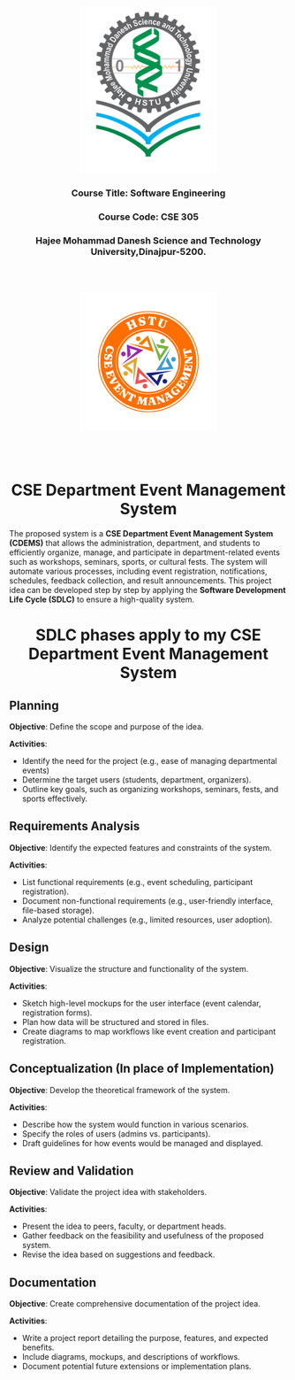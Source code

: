 <p align="center">
  <img src="HSTU_Logo.png" alt="HSTU Logo" width="250" height="300">
</p>

<h3 align="center">
  Course Title: Software Engineering
</h3>

<h3 align="center">
  Course Code: CSE 305
</h3>

<h3 align="center">
  Hajee Mohammad Danesh Science and Technology University,Dinajpur-5200.
</h3>
<br><br>


<p align="center">
  <img src="Event.png" alt="HSTU Logo" width="250" height="250">
</p>

<br><br>

<h1 align="center">CSE Department Event Management System</h1>


The proposed system is a **CSE Department Event Management System (CDEMS)** that allows the administration, department, and students to efficiently organize, manage, and participate in department-related events such as workshops, seminars, sports, or cultural fests. The system will automate various processes, including event registration, notifications, schedules, feedback collection, and result announcements. This project idea can be developed step by step by applying the **Software Development Life Cycle (SDLC)** to ensure a high-quality system.


<h1 align="center">SDLC phases apply to my CSE Department Event Management System</h1>

## Planning
  
**Objective**: Define the scope and purpose of the idea.

**Activities**:
- Identify the need for the project (e.g., ease of managing departmental events)
- Determine the target users (students, department, organizers).
- Outline key goals, such as organizing workshops, seminars, fests, and sports effectively.

## Requirements Analysis

**Objective**: Identify the expected features and constraints of the system.

**Activities**:
- List functional requirements (e.g., event scheduling, participant registration).
- Document non-functional requirements (e.g., user-friendly interface, file-based storage).
- Analyze potential challenges (e.g., limited resources, user adoption).

## Design

**Objective**: Visualize the structure and functionality of the system.

**Activities**:
- Sketch high-level mockups for the user interface (event calendar, registration forms).
- Plan how data will be structured and stored in files.
- Create diagrams to map workflows like event creation and participant registration.

## Conceptualization (In place of Implementation)

**Objective**: Develop the theoretical framework of the system.

**Activities**:
- Describe how the system would function in various scenarios.
- Specify the roles of users (admins vs. participants).
- Draft guidelines for how events would be managed and displayed.

## Review and Validation

**Objective**: Validate the project idea with stakeholders.

**Activities**:
- Present the idea to peers, faculty, or department heads.
- Gather feedback on the feasibility and usefulness of the proposed system.
- Revise the idea based on suggestions and feedback.

## Documentation

**Objective**: Create comprehensive documentation of the project idea.

**Activities**:
- Write a project report detailing the purpose, features, and expected benefits.
- Include diagrams, mockups, and descriptions of workflows.
- Document potential future extensions or implementation plans.

